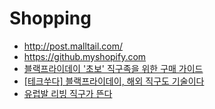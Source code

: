 Shopping
========
* http://post.malltail.com/
* https://github.myshopify.com
* [블랙프라이데이 '초보' 직구족을 위한 구매 가이드](http://media.daum.net/issue/751/newsview?issueId=751&newsid=20141128091906471)
* [\[테크쑤다\] 블랙프라이데이, 해외 직구도 기술이다](http://www.bloter.net/archives/213784)
* [유럽발 리빙 직구가 뜬다](http://media.daum.net/life/living/tips/newsview?newsId=20150326091107114&RIGHT_LIFE=R3)
